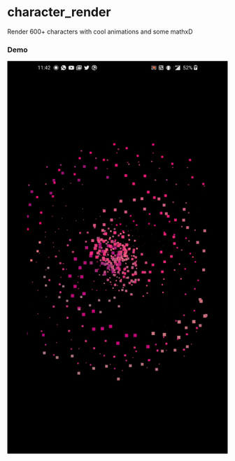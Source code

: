 # character_render

Render 600+ characters with cool animations and some mathxD 

### Demo

![demo](https://github.com/xanf-code/Flutter_Character_Render/blob/master/android/AppShots/demo.gif)
